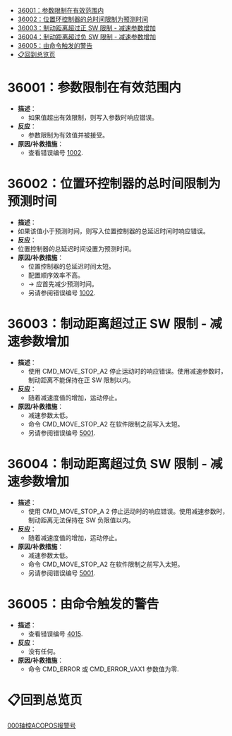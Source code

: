 - [36001：参数限制在有效范围内](#_36001%EF%BC%9A%E5%8F%82%E6%95%B0%E9%99%90%E5%88%B6%E5%9C%A8%E6%9C%89%E6%95%88%E8%8C%83%E5%9B%B4%E5%86%85)
- [36002：位置环控制器的总时间限制为预测时间](#_36002%EF%BC%9A%E4%BD%8D%E7%BD%AE%E7%8E%AF%E6%8E%A7%E5%88%B6%E5%99%A8%E7%9A%84%E6%80%BB%E6%97%B6%E9%97%B4%E9%99%90%E5%88%B6%E4%B8%BA%E9%A2%84%E6%B5%8B%E6%97%B6%E9%97%B4)
- [36003：制动距离超过正 SW 限制 - 减速参数增加](#_36003%EF%BC%9A%E5%88%B6%E5%8A%A8%E8%B7%9D%E7%A6%BB%E8%B6%85%E8%BF%87%E6%AD%A3-sw-%E9%99%90%E5%88%B6---%E5%87%8F%E9%80%9F%E5%8F%82%E6%95%B0%E5%A2%9E%E5%8A%A0)
- [36004：制动距离超过负 SW 限制 - 减速参数增加](#_36004%EF%BC%9A%E5%88%B6%E5%8A%A8%E8%B7%9D%E7%A6%BB%E8%B6%85%E8%BF%87%E8%B4%9F-sw-%E9%99%90%E5%88%B6---%E5%87%8F%E9%80%9F%E5%8F%82%E6%95%B0%E5%A2%9E%E5%8A%A0)
- [36005：由命令触发的警告](#_36005%EF%BC%9A%E7%94%B1%E5%91%BD%E4%BB%A4%E8%A7%A6%E5%8F%91%E7%9A%84%E8%AD%A6%E5%91%8A)
- [📋回到总览页](#_%E5%9B%9E%E5%88%B0%E6%80%BB%E8%A7%88%E9%A1%B5)

# 36001：参数限制在有效范围内

- **描述**：
    - 如果值超出有效限制，则写入参数时响应错误。
- **反应**：
    - 参数限制为有效值并被接受。
- **原因/补救措施**：
    - 查看错误编号 [1002](#1002参数超出有效范围).

# 36002：位置环控制器的总时间限制为预测时间

- **描述**：
- 如果该值小于预测时间，则写入位置控制器的总延迟时间时响应错误。
- **反应**：
- 位置控制器的总延迟时间设置为预测时间。
- **原因/补救措施**：
    - 位置控制器的总延迟时间太短。
    - 配置顺序效率不高。
    - -> 应首先减少预测时间。
    - 另请参阅错误编号 [1002](#1002参数超出有效范围).

# 36003：制动距离超过正 SW 限制 - 减速参数增加

- **描述**：
    - 使用 CMD_MOVE_STOP_A2 停止运动时的响应错误。使用减速参数时，制动距离不能保持在正 SW 限制以内。
- **反应**：
    - 随着减速度值的增加，运动停止。
- **原因/补救措施**：
    - 减速参数太低。
    - 命令 CMD_MOVE_STOP_A2 在软件限制之前写入太短。
    - 另请参阅错误编号 [5001](#5001目标位置超出正-sw-限制).

# 36004：制动距离超过负 SW 限制 - 减速参数增加

- **描述**：
    - 使用 CMD_MOVE_STOP_A 2 停止运动时的响应错误。使用减速参数时，制动距离无法保持在 SW 负限值以内。
- **反应**：
    - 随着减速度值的增加，运动停止。
- **原因/补救措施**：
    - 减速参数太低。
    - 命令 CMD_MOVE_STOP_A2 在软件限制之前写入太短。
    - 另请参阅错误编号 [5001](#5001目标位置超出正-sw-限制).

# 36005：由命令触发的警告

- **描述**：
    - 查看错误编号 [4015](#4015命令触发的错误).
- **反应**：
    - 没有任何。
- **原因/补救措施**：
    - 命令 CMD_ERROR 或 CMD_ERROR_VAX1 参数值为零.

# 📋回到总览页

[000轴控ACOPOS报警号](000轴控ACOPOS报警号.md)
